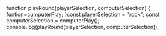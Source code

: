 <html>
  <title>Game</title>
  <body>
  function playRound(playerSelection, computerSelection) {
  funtion=cumputerPlay;
  }const playerSelection = "rock";
const computerSelection = computerPlay();
console.log(playRound(playerSelection, computerSelection));
  
  
  </body>
  </html>

